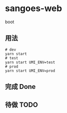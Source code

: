 # sangoes-web

boot

## 用法
    # dev
    yarn start
    # test
    yarn start UMI_ENV=test
    # prod
    yarn start UMI_ENV=prod

## 完成 Done

## 待做 TODO
